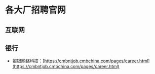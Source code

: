 # 各大厂招聘官网

## 互联网



## 银行

- 招银网络科技：[https://cmbntjob.cmbchina.com/pages/career.html](https://cmbntjob.cmbchina.com/pages/career.html)
